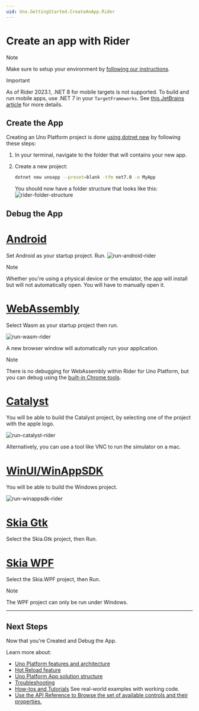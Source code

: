 ```yaml
---
uid: Uno.GettingStarted.CreateAnApp.Rider
---
```


# Create an app with Rider

> [!NOTE]
> Make sure to setup your environment by [following our instructions](xref:Uno.GetStarted.Rider).

> [!IMPORTANT]
> As of Rider 2023.1, .NET 8 for mobile targets is not supported. To build and run mobile apps, use .NET 7 in your `TargetFrameworks`. See [this JetBrains article](https://rider-support.jetbrains.com/hc/en-us/articles/13244959138834) for more details.

## Create the App

Creating an Uno Platform project is done [using dotnet new](xref:Uno.GetStarted.dotnet-new) by following these steps:

1. In your terminal, navigate to the folder that will contains your new app.
1. Create a new project:  

    ```bash
    dotnet new unoapp --preset=blank -tfm net7.0 -o MyApp
    ```

    You should now have a folder structure that looks like this:  
    ![rider-folder-structure](Assets/quick-start/rider-folder-structure.png)

## Debug the App

# [**Android**](#tab/android)

Set Android as your startup project. Run.
![run-android-rider](Assets/quick-start/run-android-rider.png)

> [!NOTE]
> Whether you're using a physical device or the emulator, the app will install but will not automatically open. You will have to manually open it.

# [**WebAssembly**](#tab/wasm)

Select Wasm as your startup project then run.

![run-wasm-rider](Assets/quick-start/run-wasm-rider.png)

A new browser window will automatically run your application.

> [!NOTE]
> There is no debugging for WebAssembly within Rider for Uno Platform, but you can debug using the [built-in Chrome tools](external/uno.wasm.bootstrap/doc/debugger-support.md#how-to-use-the-browser-debugger).

# [**Catalyst**](#tab/catalyst)

You will be able to build the Catalyst project, by selecting one of the project with the apple logo.

![run-catalyst-rider](Assets/quick-start/run-catalyst-rider.png)

Alternatively, you can use a tool like VNC to run the simulator on a mac.  

# [**WinUI/WinAppSDK**](#tab/winui)

You will be able to build the Windows project.

![run-winappsdk-rider](Assets/quick-start/run-winappsdk-rider.png)  

# [**Skia Gtk**](#tab/gtk)

Select the Skia.Gtk project, then Run.

# [**Skia WPF**](#tab/wpf)

Select the Skia.WPF project, then Run.

> [!NOTE]
> The WPF project can only be run under Windows.

***

## Next Steps

Now that you're Created and Debug the App.

Learn more about:

- [Uno Platform features and architecture](xref:Uno.GetStarted.Explore)
- [Hot Reload feature](xref:Uno.Features.HotReload)
- [Uno Platform App solution structure](xref:Uno.Development.AppStructure)
- [Troubleshooting](xref:Uno.UI.CommonIssues)
- [How-tos and Tutorials](xref:Uno.GettingStarted.Tutorial1) See real-world examples with working code.
- <a href="implemented-views.md">Use the API Reference to Browse the set of available controls and their properties.</a>
